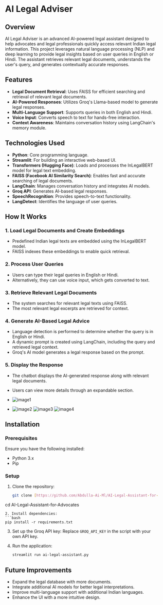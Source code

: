 # AI Legal Adviser

## Overview
AI Legal Adviser is an advanced AI-powered legal assistant designed to help advocates and legal professionals quickly access relevant Indian legal information. This project leverages natural language processing (NLP) and deep learning to provide legal insights based on user queries in English or Hindi. The assistant retrieves relevant legal documents, understands the user's query, and generates contextually accurate responses.

## Features
- **Legal Document Retrieval**: Uses FAISS for efficient searching and retrieval of relevant legal documents.
- **AI-Powered Responses**: Utilizes Groq's Llama-based model to generate legal responses.
- **Multi-Language Support**: Supports queries in both English and Hindi.
- **Voice Input**: Converts speech to text for hands-free interaction.
- **Context Awareness**: Maintains conversation history using LangChain's memory module.

## Technologies Used
- **Python**: Core programming language.
- **Streamlit**: For building an interactive web-based UI.
- **Transformers (Hugging Face)**: Loads and processes the InLegalBERT model for legal text embedding.
- **FAISS (Facebook AI Similarity Search)**: Enables fast and accurate searching of legal documents.
- **LangChain**: Manages conversation history and integrates AI models.
- **Groq API**: Generates AI-based legal responses.
- **SpeechRecognition**: Provides speech-to-text functionality.
- **LangDetect**: Identifies the language of user queries.

## How It Works
### 1. Load Legal Documents and Create Embeddings
- Predefined Indian legal texts are embedded using the InLegalBERT model.
- FAISS indexes these embeddings to enable quick retrieval.

### 2. Process User Queries
- Users can type their legal queries in English or Hindi.
- Alternatively, they can use voice input, which gets converted to text.

### 3. Retrieve Relevant Legal Documents
- The system searches for relevant legal texts using FAISS.
- The most relevant legal excerpts are retrieved for context.

### 4. Generate AI-Based Legal Advice
- Language detection is performed to determine whether the query is in English or Hindi.
- A dynamic prompt is created using LangChain, including the query and retrieved legal context.
- Groq's AI model generates a legal response based on the prompt.

### 5. Display the Response
- The chatbot displays the AI-generated response along with relevant legal documents.
- Users can view more details through an expandable section.

- ![image1](https://github.com/user-attachments/assets/4f8ca658-c062-4913-8c16-b1e65eeb0b71)
- ![image2](https://github.com/user-attachments/assets/e7b5a213-5edd-4810-a666-0ebeaa560d82)
![image3](https://github.com/user-attachments/assets/2678b3df-d49b-4cc9-aea9-3b0e639878c0)
![image4](https://github.com/user-attachments/assets/c76faa3c-57c2-4035-8108-fbcb7e45f5a6)




## Installation
### Prerequisites
Ensure you have the following installed:
- Python 3.x
- Pip

### Setup
1. Clone the repository:
   ```bash
   git clone [https://github.com/Abdulla-Ai-Ml/AI-Legal-Assistant-for-Advocates.git]
  cd AI-Legal-Assistant-for-Advocates
   
   ```
2. Install dependencies:
   ```bash
   pip install -r requirements.txt
   ```
3. Set up the Groq API key:
   Replace `GROQ_API_KEY` in the script with your own API key.

4. Run the application:
   ```bash
   streamlit run ai-legal-assistant.py
   ```

## Future Improvements
- Expand the legal database with more documents.
- Integrate additional AI models for better legal interpretations.
- Improve multi-language support with additional Indian languages.
- Enhance the UI with a more intuitive design.


